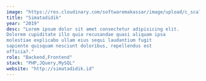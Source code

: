 ```yaml
---
image: "https://res.cloudinary.com/softwaremakassar/image/upload/c_scale,w_500/v1594008707/munirapp.github.io/portofolio/simatadidik_iaqnd6.webp"
title: "Simatadidik"
year: "2019"
desc: "Lorem ipsum dolor sit amet consectetur adipisicing elit.
Dolorem cupiditate illo quia recusandae quasi aliquam ipsa
molestiae explicabo ullam eius sequi laudantium fugit
sapiente quisquam nesciunt doloribus, repellendus est
officia?."
role: "Backend,Frontend"
stack: "PHP,JQuery,MySQL"
website: "http://simatadidik.id"
---
```

